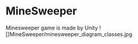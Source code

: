 # MineSweeper
Minesweeper game is made by Unity
![]MineSweeper/minesweeper_diagram_classes.jpg
      
